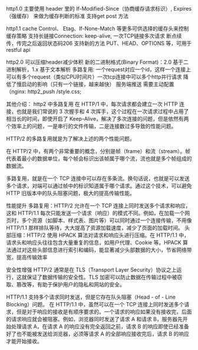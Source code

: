 http1.0 
主要使用 header 里的 If-Modified-Since（协商缓存请求标识）, Expires（强缓存） 来做为缓存判断的标准
支持get post 方法

http1.1 
cache Control、 Etag、If-None-Match 等更多可供选择的缓存头来控制缓存策略
支持长链接Connection: keep-alive, 一次TCP链接多次请求
断点续传，传完之后返回状态码206
支持新的方法 PUT、HEAD、OPTIONS 等，可用于restful api

http2.0
可以压缩header减少体积
新的二进制格式(Binary Format)：2.0 基于二进制解析，1.x 基于文本解析
多路复用: 一个request对应一个id，这样一个连接上可以有多个request（类似CPU时间片）一次tcp连接中可以多个http并行请求
降低了慢启动的影响（只有一个链接，越来越快）
服务端推送
需要主动配置（nginx: http2_push /style.css;


其他介绍： http2 中多路复用
在 HTTP/1 中，每次请求都会建立一次 HTTP 连接，也就是我们常说的 3 次握手和 4 次挥手，这个过程在一次请求过程中占用了相当长的时间，即使开启了 Keep-Alive，解决了多次连接的问题，但是依然有两个效率上的问题，一是串行的文件传输，二是连接数过多导致的性能问题。

HTTP/2 的多路复用就是为了解决上述的两个性能问题。

在 HTTP/2 中，有两个非常重要的概念，分别是帧（frame）和流（stream）。帧代表着最小的数据单位，每个帧会标识出该帧属于哪个流，流也就是多个帧组成的数据流。

多路复用，就是在一个 TCP 连接中可以存在多条流。换句话说，也就是可以发送多个请求，对端可以通过帧中的标识知道属于哪个请求。通过这个技术，可以避免 HTTP 旧版本中的队头阻塞问题，极大的提高传输性能。




性能提升
多路复用：HTTP/2 允许在一个 TCP 连接上同时发送多个请求和响应，这和 HTTP/1.1 每次只能发送一个请求（响应）的模式不同。例如，在加载一个网页时，多个资源（如脚本、样式表、图片等）可以同时通过一个连接传输，不用像 HTTP/1.1 那样排队等待，大大提高了资源加载速度，减少了页面的加载时间。
头部压缩：HTTP/2 使用 HPACK 算法对请求和响应头进行压缩。在 HTTP/1.1 中，请求头和响应头往往包含大量重复的信息，如用户代理、Cookie 等。HPACK 算法通过对这些头部信息进行索引和编码，能显著减少头部数据的大小，节省网络带宽，提高传输效率

安全性增强
HTTP/2 通常是在 TLS（Transport Layer Security）协议之上运行，这就保证了数据传输的安全性。TLS 加密可以防止数据在传输过程中被窃取、篡改等，有助于保护用户的隐私和网站的安全。



HTTP/1.1 支持多个请求同时发送，但是它存在队头阻塞（Head - of - Line Blocking）问题。
在 HTTP/1.1 中，虽然可以在一个 TCP 连接上同时发送多个请求，但是对于响应的接收是有顺序要求的。一个请求的响应如果没有接收完，后面的请求响应就会被阻塞。例如，浏览器同时发送了请求 A 和请求 B，服务器先开始处理请求 A，在请求 A 的响应没有完全返回之前，请求 B 的响应即使已经准备好了也不能被发送给浏览器，必须等请求 A 的全部响应接收完后，请求 B 的响应才能开始接收。